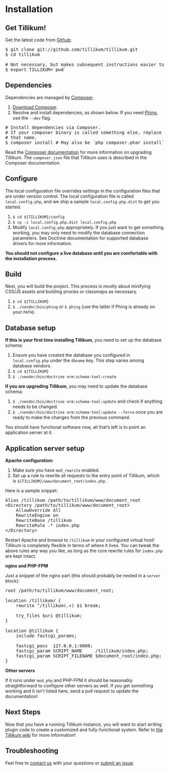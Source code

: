 Installation
============

Get Tillikum!
-------------

Get the latest code from [Github](https://github.com/tillikum/tillikum):

<pre>
$ git clone git://github.com/tillikum/tillikum.git
$ cd tillikum

# Not necessary, but makes subsequent instructions easier to follow.
$ export TILLIKUM=`pwd`
</pre>

Dependencies
------------

Dependencies are managed by [Composer](http://getcomposer.org/).

1. [Download Composer](http://getcomposer.org/download/).
2. Resolve and install dependencies, as shown below. If you need
   [Phing](http://www.phing.info), use the `--dev` flag.

<pre>
# Install dependencies via Composer.
# If your composer binary is called something else, replace `composer' with
# that name.
$ composer install # May also be `php composer.phar install`
</pre>

Read the [Composer documentation](http://getcomposer.org/) for more information
on upgrading Tillikum. The `composer.json` file that Tillikum uses is described
in the Composer documentation.

Configure
---------

The local configuration file overrides settings in the configuration files that
are under version control. The local configuration file is called
`local.config.php`, and we ship a sample `local.config.php.dist` to get you
started.

1. `$ cd ${TILLIKUM}/config`
2. `$ cp -i local.config.php.dist local.config.php`
3. Modify `local.config.php` appropriately. If you just want to get something
   working, you may only need to modify the database connection parameters.
   See Doctrine documentation for supported database drivers for more information.

**You should not configure a live database until you are comfortable with the
installation process.**

Build
-----

Next, you will build the project. This process is mostly about minifying
CSS/JS assets and building proxies or classmaps as necessary.

1. `$ cd ${TILLIKUM}`
2. `$ ./vendor/bin/phing` *or* `$ phing` (use the latter if Phing
   is already on your `PATH`).

Database setup
---------------------

**If this is your first time installing Tillikum**, you need to set up the
database schema:

1. Ensure you have created the database you configured in `local.config.php`
   under the `dbname` key. This step varies among database vendors.
2. `$ cd ${TILLIKUM}`
3. `$ ./vendor/bin/doctrine orm:schema-tool:create`

**If you are upgrading Tillikum**, you may need to update the database schema:

1. `$ ./vendor/bin/doctrine orm:schema-tool:update` and check if anything needs
   to be changed.
2. `$ ./vendor/bin/doctrine orm:schema-tool:update --force` once you are ready to
   make the changes from the previous command.

You should have functional software now, all that’s left is to point an
application server at it.

Application server setup
------------------------

**Apache configuration:**

1. Make sure you have `mod_rewrite` enabled.
2. Set up a rule to rewrite all requests to the entry point of Tillikum, which
   is `${TILLIKUM}/www/document_root/index.php`.

Here is a sample snippet:

<pre>
Alias /tillikum /path/to/tillikum/www/document_root
&lt;Directory /path/to/tillikum/www/document_root&gt;
    AllowOverride All
    RewriteEngine on
    RewriteBase /tillikum
    RewriteRule .* index.php
&lt;/Directory&gt;
</pre>

Restart Apache and browse to `/tillikum` in your configured virtual host!
Tillikum is completely flexible in terms of where it lives. You can tweak the
above rules any way you like, as long as the core rewrite rules for `index.php`
are kept intact.

**nginx and PHP-FPM**

Just a snippet of the nginx part (this should probably be nested in a
`server` block):

<pre>
root /path/to/tillikum/www/document_root;

location /tillikum/ {
    rewrite ^/tillikum(.+) $1 break;

    try_files $uri @tillikum;
}

location @tillikum {
    include fastcgi_params;

    fastcgi_pass  127.0.0.1:9000;
    fastcgi_param SCRIPT_NAME     /tillikum/index.php;
    fastcgi_param SCRIPT_FILENAME $document_root/index.php;
}
</pre>

**Other servers**

If it runs under `mod_php` and PHP-FPM it should be reasonably straightforward
to configure other servers as well. If you get something working and it isn't
listed here, send a pull request to update the documentation!

Next Steps
----------

Now that you have a running Tillikum instance, you will want to start writing
plugin code to create a customized and fully-functional system. Refer to
[the Tillikum wiki](https://github.com/tillikum/tillikum/wiki)
for more information!

Troubleshooting
---------------

Feel free to
[contact us](https://github.com/tillikum/tillikum/wiki/Contact) with your
questions or
[submit an issue](https://github.com/tillikum/tillikum/issues).
